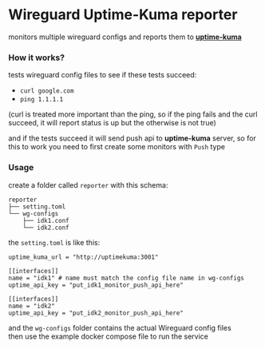 # Wireguard Uptime-Kuma reporter
monitors multiple wireguard configs and reports them to **[uptime-kuma](https://github.com/louislam/uptime-kuma)**

### How it works?
tests wireguard config files to see if these tests succeed:
- `curl google.com`
- `ping 1.1.1.1`

(curl is treated more important than the ping, so if the ping fails and the curl succeed, it will report status is up but the otherwise is not true)  


and if the tests succeed it will send push api to **uptime-kuma** server, so for this to work you need to first create some monitors with `Push` type

### Usage
create a folder called `reporter` with this schema:
```
reporter
├── setting.toml
└── wg-configs
    ├── idk1.conf
    └── idk2.conf
```
the `setting.toml` is like this:
```
uptime_kuma_url = "http://uptimekuma:3001"

[[interfaces]]
name = "idk1" # name must match the config file name in wg-configs
uptime_api_key = "put_idk1_monitor_push_api_here"

[[interfaces]]
name = "idk2"
uptime_api_key = "put_idk2_monitor_push_api_here"
```
and the `wg-configs` folder contains the actual Wireguard config files  
then use the example docker compose file to run the service
